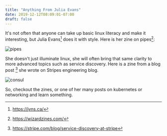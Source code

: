 ```yaml
---
title: "Anything From Julia Evans"
date: 2019-12-12T08:09:01-07:00
draft: false
---
```


It's not often that anyone can take up basic linux literacy and make it interesting, but Julia Evans[^julia-evans] does it with style. Here is her zine on pipes[^zines]:

![pipes](https://cdn.thenewstack.io/media/2019/05/a0b07796-pipes-1024x772.jpg)

She doesn't just illuminate linux, she will often bring that same clarity to more advanced topics such as service discovery. Here is a zine from a blog post [^consul] she wrote on Stripes engineering blog.

![consul](https://b.stripecdn.com/site-srv/assets/img/blog/posts/service-discovery-at-stripe/consul-illustration-5a500ee41dbf9a25460a6baee5906b6b6392d40d.png)

So, checkout the zines, or one of her many posts on kubernetes or networking and learn something.

[^julia-evans]: https://jvns.ca/
[^consul]: https://stripe.com/blog/service-discovery-at-stripe
[^zines]: https://wizardzines.com/



